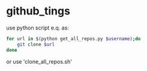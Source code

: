 # github_tings
use python script e.q. as:

```bash
for url in $(python get_all_repos.py $username);do
	git clone $url
done
```

or use 'clone_all_repos.sh'
